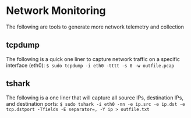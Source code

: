 # Network Monitoring
The following are tools to generate more network telemetry and collection

## tcpdump
The following is a quick one liner to capture network traffic on a specific interface (eth0):
`$ sudo tcpdump -i eth0 -tttt -s 0 -w outfile.pcap`

## tshark
The following is a one liner that will capture all source IPs, destination IPs, and destination ports:
`$ sudo tshark -i eth0 -nn -e ip.src -e ip.dst -e tcp.dstport -Tfields -E separator=, -Y ip > outfile.txt`
